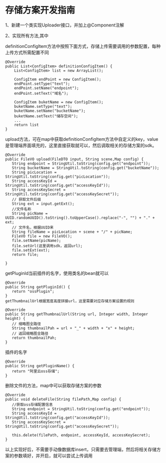 # 存储方案开发指南
1、新建一个类实现Uploader接口，并加上@Component注解

2、实现所有方法,其中

definitionConfigItem方法中按照下面方式，存储上传需要调用的参数配置，每种上传方式所需配置不同

```
@Override
public List<ConfigItem> definitionConfigItem() {
    List<ConfigItem> list = new ArrayList();

    ConfigItem endPoint = new ConfigItem();
    endPoint.setType("text");
    endPoint.setName("endpoint");
    endPoint.setText("域名");

    ConfigItem buketName = new ConfigItem();
    buketName.setType("text");
    buketName.setName("bucketName");
    buketName.setText("储存空间");
    ...
    return list
}
```
upload方法，可在map中获取definitionConfigItem方法中自定义的key，value是管理端界面填充的，这里直接获取就可以，然后调取相关的存储方案的sdk。

```
@Override
public FileVO upload(FileDTO input, String scene,Map config) {
   String endpoint = StringUtil.toString(config.get("endpoint"));
   String bucketName = StringUtil.toString(config.get("bucketName"));
   String picLocation = StringUtil.toString(config.get("picLocation"));
   String accessKeyId = StringUtil.toString(config.get("accessKeyId"));
   String accessKeySecret = StringUtil.toString(config.get("accessKeySecret"));
   // 获取文件后缀
   String ext = input.getExt();
   //文件名称
   String picName = UUID.randomUUID().toString().toUpperCase().replace("-", "") + "." + ext;
   // 文件名，根据UUID来
   String fileName = picLocation + scene + "/" + picName;
   FileVO file = new FileVO();
   file.setName(picName);
   file.setUrl(这里调用sdk，返回url);
   file.setExt(ext);
   return file;

}
```
getPluginId当前插件的名字，使用类名的bean就可以

```
@Override
public String getPluginId() {
   return "ossPlugin";
}
getThumbnailUrl根据宽度高度拼接url，这里需要对应存储方案设置的规则

@Override
public String getThumbnailUrl(String url, Integer width, Integer height) {
   // 缩略图全路径
   String thumbnailPah = url + "_" + width + "x" + height;
   // 返回缩略图全路径
   return thumbnailPah;
}
```
插件的名字
```
@Override
public String getPluginName() {
   return "阿里云oss存储";
}
```
删除文件的方法，map中可以获取存储方案的参数
```
@Override
public void deleteFile(String filePath,Map config) {
   //获取oss存储配置信息
   String endpoint = StringUtil.toString(config.get("endpoint"));
   String accessKeyId = StringUtil.toString(config.get("accessKeyId"));
   String accessKeySecret = StringUtil.toString(config.get("accessKeySecret"));

   this.delete(filePath, endpoint, accessKeyId, accessKeySecret);
}
```
以上实现好后，不需要手动像数据库insert，只需要去管理端，然后将相关存储方案的参数填好，并开启，就可以尝试上传调用